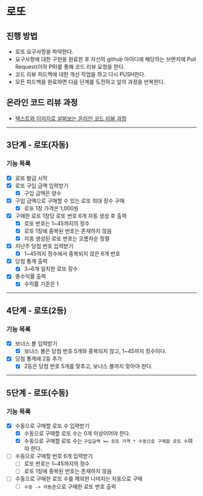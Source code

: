 # 로또
## 진행 방법
* 로또 요구사항을 파악한다.
* 요구사항에 대한 구현을 완료한 후 자신의 github 아이디에 해당하는 브랜치에 Pull Request(이하 PR)를 통해 코드 리뷰 요청을 한다.
* 코드 리뷰 피드백에 대한 개선 작업을 하고 다시 PUSH한다.
* 모든 피드백을 완료하면 다음 단계를 도전하고 앞의 과정을 반복한다.

## 온라인 코드 리뷰 과정
* [텍스트와 이미지로 살펴보는 온라인 코드 리뷰 과정](https://github.com/next-step/nextstep-docs/tree/master/codereview)

---

## 3단계 - 로또(자동)
### 기능 목록
- [x] 로또 발급 시작
- [x] 로또 구입 금액 입력받기
  - [x] 구입 금액은 양수
- [x] 구입 금액으로 구매할 수 있는 로또 최대 장수 구매
  - [x] 로또 1장 가격은 1,000원
- [x] 구매한 로또 1장당 로또 번호 6개 자동 생성 후 출력
  - [x] 로또 번호는 1~45까지의 정수
  - [x] 로또 1장에 중복된 번호는 존재하지 않음
  - [x] 자동 생성된 로또 번호는 오름차순 정렬
- [x] 지난주 당첨 번호 입력받기
  - [x] 1~45까지 정수에서 중복되지 않은 6개 번호
- [x] 당첨 통계 출력
  - [x] 3~6개 일치한 로또 장수
- [x] 총수익률 출력
  - [x] 수익률 기준은 1

---

## 4단계 - 로또(2등)
### 기능 목록
- [x] 보너스 볼 입력받기
  - [x] 보너스 볼은 당첨 번호 5개와 중복되지 않고, 1~45까지 정수이다.
- [x] 당첨 통계에 2등 추가
  - [x] 2등은 당첨 번호 5개를 맞추고, 보너스 볼까지 맞아야 한다.

---

## 5단계 - 로또(수동)
### 기능 목록
- [x] 수동으로 구매할 로또 수 입력받기
  - [x] 수동으로 구매할 로또 수는 0개 이상이어야 한다.
  - [x] 수동으로 구매할 로또 수는 `구입금액 >= 로또 가격 * 수동으로 구매할 로또 수`여야 한다.
- [ ] 수동으로 구매할 번호 6개 입력받기
  - [ ] 로또 번호는 1~45까지의 정수
  - [ ] 로또 1장에 중복된 번호는 존재하지 않음
- [ ] 수동으로 구매한 로또 수를 제외한 나머지는 자동으로 구매
  - [ ] `수동 -> 자동`순으로 구매한 로또 번호 출력
